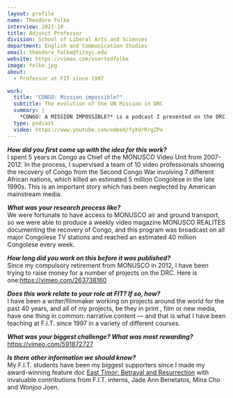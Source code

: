 ```yaml
---
layout: profile
name: Theodore Folke
interview: 2021-10
title: Adjunct Professor
division: School of Liberal Arts and Sciences
department: English and Communication Studies
email: theodore_folke@fitnyc.edu
website: https://vimeo.com/usertedfolke
image: folke.jpg
about:
  - Professor at FIT since 1997

work:
  title: "CONGO: Mission impossible?"
  subtitle: The evolution of the UN Mission in DRC
  summary: |
    *CONGO: A MISSION IMPOSSIBLE?* is a podcast I presented on the DRC with special guest SRSG Leila Zerrougui, former head of the MONUSCO Mission to the Democratic Republic of the Congo. Producer and distributor was GREYCELLS, a Geneva-based organization of retired UN Staff and International Civil Servants.
  type: podcast
  video: https://www.youtube.com/embed/fyXdrRrgZPo
---
```

***How did you first come up with the idea for this work?***  
I spent 5 years in Congo as Chief of the MONUSCO Video Unit from 2007-2012. In the process, I supervised a team of 10 video professionals showing the recovery of Congo from the Second Congo War involving 7 different African nations, which killed an estimated 5 million Congolese in the late 1990s. This is an important story which has been neglected by American mainstream media.

***What was your research process like?***  
We were fortunate to have access to MONUSCO air and ground transport, so we were able to produce a weekly video magazine MONUSCO REALITES documenting the recovery of Congo, and this program was broadcast on all major Congolese TV stations and reached an estimated 40 million Congolese every week.

***How long did you work on this before it was published?***  
Since my compulsory retirement from MONUSCO in 2012, I have been trying to raise money for a number of projects on the DRC. Here is one:https://vimeo.com/263738160

***Does this work relate to your role at FIT? If so, how?***  
I have been a writer/filmmaker working on projects around the world for the past 40 years, and all of my projects, be they in print , film or new media, have one thing in common: narrative content — and that is what I have been teaching at F.I.T. since 1997 in a variety of different courses.

***What was your biggest challenge? What was most rewarding?***  
<https://vimeo.com/591872727>

***Is there other information we should know?***  
My F.I.T. students have been my biggest supporters since I made my award-winning feature doc [East Timor: Betrayal and Resurrection](https://youtu.be/j_s46-5R4OE) with invaluable contributions from F.I.T. interns, Jade Ann Benetatos, Mina Cho and Wonjoo Joen.
